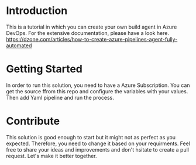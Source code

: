 # Introduction 
This is a tutorial in which you can create your own build agent in Azure DevOps. For the extensive documentation, please have a look here.
https://dzone.com/articles/how-to-create-azure-pipelines-agent-fully-automated


# Getting Started
In order to run this solution, you need to have a Azure Subscription. You can get the source ffrom this repo and configure the variables with your values.
 Then add Yaml pipeline and run the process.

# Contribute
This solution is good enough to start but it might not as perfect as you expected. Therefore, you need to change it based on your requirments. Feel free to share your ideas and improvements and don't hsitate to create a pull request. Let's make it better together.